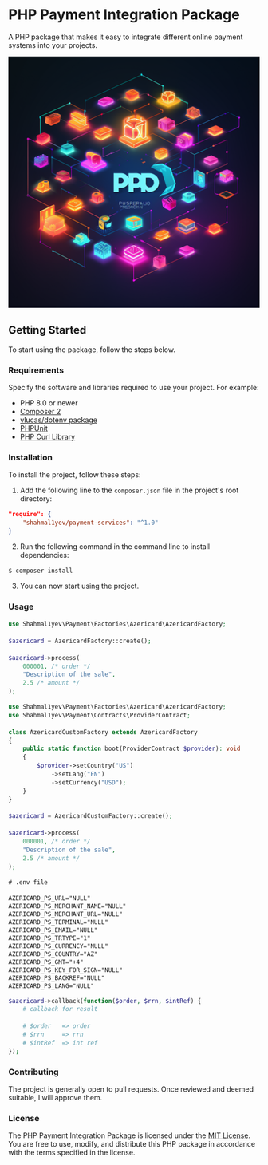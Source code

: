# PHP Payment Integration Package

A PHP package that makes it easy to integrate different online payment systems into your projects.

![Banner](./banner.png)

## Getting Started

To start using the package, follow the steps below.

### Requirements

Specify the software and libraries required to use your project. For example:

- PHP 8.0 or newer
- [Composer 2](https://getcomposer.org/download/)
- [vlucas/dotenv package](https://github.com/vlucas/phpdotenv)
- [PHPUnit](https://phpunit.de/getting-started/phpunit-10.html)
- [PHP Curl Library](https://www.php.net/manual/en/curl.setup.php)

### Installation

To install the project, follow these steps:

1. Add the following line to the `composer.json` file in the project's root directory:

```json
"require": {
    "shahmal1yev/payment-services": "^1.0"
}
```

2. Run the following command in the command line to install dependencies:

```bash
$ composer install
```
3. You can now start using the project.

### Usage

```php
use Shahmal1yev\Payment\Factories\Azericard\AzericardFactory;

$azericard = AzericardFactory::create();

$azericard->process(
    000001, /* order */ 
    "Description of the sale", 
    2.5 /* amount */
);
```

```php
use Shahmal1yev\Payment\Factories\Azericard\AzericardFactory;
use Shahmal1yev\Payment\Contracts\ProviderContract;

class AzericardCustomFactory extends AzericardFactory
{
    public static function boot(ProviderContract $provider): void
    {
        $provider->setCountry("US")
            ->setLang("EN")
            ->setCurrency("USD");
    }
}

$azericard = AzericardCustomFactory::create();

$azericard->process(
    000001, /* order */ 
    "Description of the sale", 
    2.5 /* amount */
);
```

```env
# .env file

AZERICARD_PS_URL="NULL"
AZERICARD_PS_MERCHANT_NAME="NULL"
AZERICARD_PS_MERCHANT_URL="NULL"
AZERICARD_PS_TERMINAL="NULL"
AZERICARD_PS_EMAIL="NULL"
AZERICARD_PS_TRTYPE="1"
AZERICARD_PS_CURRENCY="NULL"
AZERICARD_PS_COUNTRY="AZ"
AZERICARD_PS_GMT="+4"
AZERICARD_PS_KEY_FOR_SIGN="NULL"
AZERICARD_PS_BACKREF="NULL"
AZERICARD_PS_LANG="NULL"
```

```php
$azericard->callback(function($order, $rrn, $intRef) {
    # callback for result

    # $order   => order
    # $rrn     => rrn
    # $intRef  => int ref
});
```

### Contributing

The project is generally open to pull requests. Once reviewed and deemed suitable, I will approve them.

### License

The PHP Payment Integration Package is licensed under the [MIT License](LICENSE). You are free to use, modify, and distribute this PHP package in accordance with the terms specified in the license.